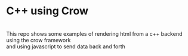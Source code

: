 # C++ using Crow 
<br />
This repo shows some examples of rendering html from a c++ backend using the crow framework <br />
and using javascript to send data back and forth <br />
